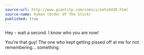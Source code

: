 ```yaml
---
source-url: http://www.giantitp.com/comics/oots0430.html
source-name: Xykon (Order Of The Stick)
published: true
---
```


<p>Hey - wait a second. I know who you are now!</p>

<p>You're that guy! The one who kept getting pissed off at me for not remembering... something.</p>


